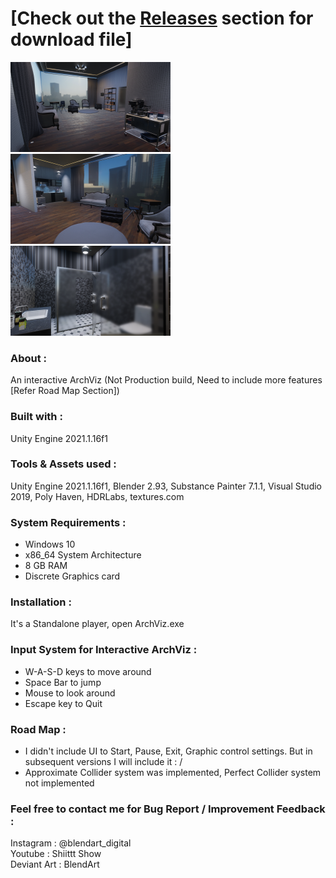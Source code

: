 <h1>[Check out the <a href="https://github.com/Thilak-KN/ArchViz/releases/tag/v0.1.0">Releases</a> section for download file]</h1>

<img src="https://raw.githubusercontent.com/Thilak-KN/ArchViz/main/Screenshot_1.png" alt="screenshot_1" width="256" height="144">  <img src="https://github.com/Thilak-KN/ArchViz/blob/main/Screenshot_2.png?raw=true" alt="screenshot_2" width="256" height="144">  <img src="https://github.com/Thilak-KN/ArchViz/blob/main/Screenshot_3.png?raw=true" alt="screenshot_3" width="256" height="144">

<p><strong><h3>About :</h3></strong>An interactive ArchViz (Not Production build, Need to include more features [Refer Road Map Section])</p>
<p><strong><h3>Built with :</h3></strong>Unity Engine 2021.1.16f1</p>
<p><strong><h3>Tools &amp; Assets used :</h3></strong>Unity Engine 2021.1.16f1, Blender 2.93, Substance Painter 7.1.1, Visual Studio 2019, Poly Haven, HDRLabs, textures.com</p>
<p><strong><h3>System Requirements :</h3></strong></p>
<ul>
<li>Windows 10</li>
<li>x86_64 System Architecture</li>
<li>8 GB RAM</li>
<li>Discrete Graphics card</li>
</ul>
<p><strong><h3>Installation :</h3></strong></p>
<p>It's a Standalone player, open ArchViz.exe</p>
<p><strong><h3>Input System for Interactive ArchViz :</h3></strong></p>
<ul>
<li>W-A-S-D keys to move around</li>
<li>Space Bar to jump</li>
<li>Mouse to look around</li>
<li>Escape key to Quit</li>
</ul>
<p><h3>Road Map :</h3></p>
<ul>
<li>I didn't include UI to Start, Pause, Exit, Graphic control settings. But in subsequent versions I will include it : /</li>
<li>Approximate Collider system was implemented, Perfect Collider system not implemented</li>
</ul>
<p><h3>Feel free to contact me for Bug Report / Improvement Feedback :</h3></p>
<p>Instagram : @blendart_digital<br />Youtube : Shiittt Show<br />Deviant Art : BlendArt</p>
